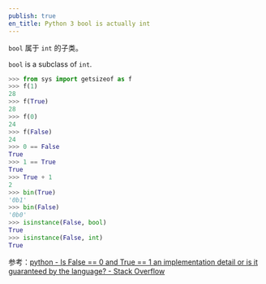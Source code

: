```yaml
---
publish: true
en_title: Python 3 bool is actually int
---
```


`bool` 属于 `int` 的子类。

`bool` is a subclass of `int`.

```python
>>> from sys import getsizeof as f
>>> f(1)
28
>>> f(True)
28
>>> f(0)
24
>>> f(False)
24
>>> 0 == False
True
>>> 1 == True
True
>>> True + 1
2
>>> bin(True)
'0b1'
>>> bin(False)
'0b0'
>>> isinstance(False, bool)
True
>>> isinstance(False, int)
True
```

参考：[python - Is False == 0 and True == 1 an implementation detail or is it guaranteed by the language? - Stack Overflow](https://stackoverflow.com/questions/2764017/is-false-0-and-true-1-an-implementation-detail-or-is-it-guaranteed-by-the)